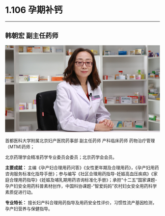 # 1.106 孕期补钙

---



## 韩朝宏 副主任药师

![1678508171446](image/c01_106/1678508171446.png)

首都医科大学附属北京妇产医院药事部 副主任药师 产科临床药师 药物治疗管理（MTM)药师；

北京药理学会精准药学专业委员会委员；北京药学会会员。

**主要成就：** 主编《孕产妇合理用药问答》《女性更年期及合理用药》，《孕产妇用药咨询服务标准化指导手册》；参与编写《社区合理用药指导-妊娠高血压疾病》《家庭合理用药指导》《妊娠及哺乳期用药咨询标准化手册》；承担“十二五”国家课题-孕产妇安全用药科普素材创作，中国科协课题-“智爱妈妈”农村妇女安全用药科学素质促进行动。

**专业特长：** 擅长妇产科合理用药指导及用药安全性评价，习惯性流产基因检测，孕产妇营养与保健指导。
